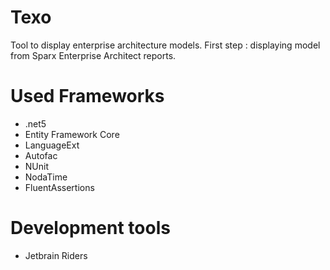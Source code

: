 # Texo
Tool to display enterprise architecture models. First step : displaying model from Sparx Enterprise Architect reports.

# Used Frameworks
- .net5
- Entity Framework Core
- LanguageExt
- Autofac
- NUnit
- NodaTime
- FluentAssertions

# Development tools
- Jetbrain Riders

